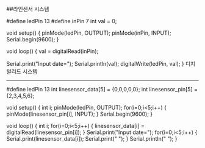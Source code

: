 ##라인센서 시스템

#define ledPin 13
#define inPin   7
int val = 0;

void setup() {
  pinMode(ledPin, OUTPUT);
  pinMode(inPin, INPUT);
  Serial.begin(9600);
}

void loop() {
  val = digitalRead(inPin);

  Serial.print("Input date=");
  Serial.println(val);
  digitalWrite(ledPin, val);
}
디지털리드 시스템


------
#define ledPin 13
int linesensor_data[5] = {0,0,0,0,0};
int linesensor_pin[5] = {2,3,4,5,6};

void setup() {
  int i;
  pinMode(ledPin, OUTPUT);
  for(i=0;i<5;i++)
  {
  pinMode(linesensor_pin[i], INPUT);
  }
  Serial.begin(9600);
}

void loop() {
  int i;
  for(i=0;i<5;i++)
  {
    linesensor_data[i] = digitalRead(linesensor_pin[i]);
  }
  Serial.print("Input date=");
  for(i=0;i<5;i++)
  {
    Serial.print(linesensor_data[i]);
    Serial.print("   ");
  }
  Serial.println("   ");
}
